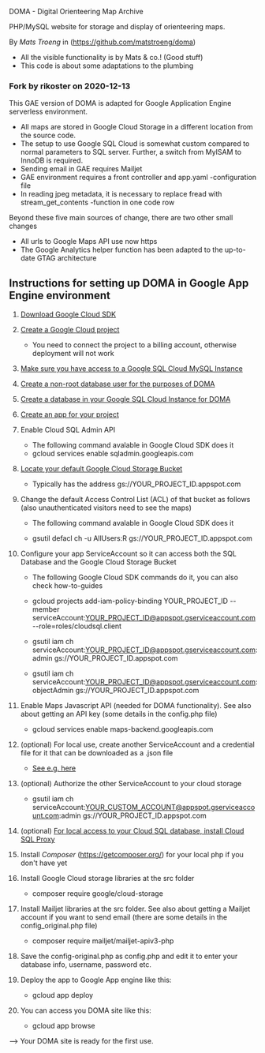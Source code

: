 DOMA - Digital Orienteering Map Archive

PHP/MySQL website for storage and display of orienteering maps.

By _Mats Troeng_ in (https://github.com/matstroeng/doma)
 * All the visible functionality is by Mats & co.! (Good stuff)
 * This code is about some adaptations to the plumbing

### Fork by rikoster on 2020-12-13

This GAE version of DOMA is adapted for Google Application Engine serverless
environment. 
 * All maps are stored in Google Cloud Storage in a different location from the
   source code. 
 * The setup to use Google SQL Cloud is somewhat custom compared to normal
   parameters to SQL server. Further, a switch from MyISAM to InnoDB is
   required.
 * Sending email in GAE requires Mailjet
 * GAE environment requires a front controller and app.yaml -configuration file
 * In reading jpeg metadata, it is necessary to replace fread with
   stream_get_contents -function in one code row

Beyond these five main sources of change, there are two other small changes
 * All urls to Google Maps API use now https
 * The Google Analytics helper function has been adapted to the up-to-date GTAG
   architecture
 
Instructions for setting up DOMA in Google App Engine environment
-----------------------------------------------------------------

1. [Download Google Cloud SDK](https://cloud.google.com/sdk/docs/install)

2. [Create a Google Cloud project](https://cloud.google.com/resource-manager/docs/creating-managing-projects)
   - You need to connect the project to a billing account, otherwise deployment
     will not work

3. [Make sure you have access to a Google SQL Cloud MySQL Instance](https://cloud.google.com/sql/docs/mysql/quickstart)

4. [Create a non-root database user for the purposes of DOMA](https://cloud.google.com/sql/docs/mysql/create-manage-users)

5. [Create a database in your Google SQL Cloud Instance for DOMA](https://cloud.google.com/sql/docs/mysql/create-manage-databases)

6. [Create an app for your project](https://cloud.google.com/appengine) 

7. Enable Cloud SQL Admin API
   - The following command avalable in Google Cloud SDK does it

   * gcloud services enable sqladmin.googleapis.com

8. [Locate your default Google Cloud Storage Bucket](https://cloud.google.com/appengine/docs/standard/php7/using-cloud-storage)
   - Typically has the address gs://YOUR_PROJECT_ID.appspot.com

9. Change the default Access Control List (ACL) of that bucket as follows (also
   unauthenticated visitors need to see the maps)
   - The following command avalable in Google Cloud SDK does it

   - gsutil defacl ch -u AllUsers:R gs://YOUR_PROJECT_ID.appspot.com

10. Configure your app ServiceAccount so it can access both the SQL Database and
    the Google Cloud Storage Bucket
    * The following Google Cloud SDK commands do it, you can also check
      how-to-guides

    * gcloud projects add-iam-policy-binding YOUR_PROJECT_ID --member serviceAccount:YOUR_PROJECT_ID@appspot.gserviceaccount.com --role=roles/cloudsql.client
    * gsutil iam ch serviceAccount:YOUR_PROJECT_ID@appspot.gserviceaccount.com:admin gs://YOUR_PROJECT_ID.appspot.com
    * gsutil iam ch serviceAccount:YOUR_PROJECT_ID@appspot.gserviceaccount.com:objectAdmin gs://YOUR_PROJECT_ID.appspot.com

11. Enable Maps Javascript API (needed for DOMA functionality). See also about
    getting an API key (some details in the config.php file)
    - gcloud services enable maps-backend.googleapis.com

12. (optional) For local use, create another ServiceAccount and a credential
    file for it that can be downloaded as a .json file
    - [See e.g. here](https://cloud.google.com/sdk/gcloud/reference/iam/service-accounts)

13. (optional) Authorize the other ServiceAccount to your cloud storage
    * gsutil iam ch serviceAccount:YOUR_CUSTOM_ACCOUNT@appspot.gserviceaccount.com:admin gs://YOUR_PROJECT_ID.appspot.com

14. (optional) [For local access to your Cloud SQL database, install Cloud SQL Proxy](https://cloud.google.com/sql/docs/mysql/sql-proxy)
 
15. Install *Composer* (https://getcomposer.org/) for your local php if you don't have yet

16. Install Google Cloud storage libraries at the src folder
    - composer require google/cloud-storage

17. Install Mailjet libraries at the src folder. See also about getting a
    Mailjet account if you want to send email (there are some details in the
    config_original.php file)
    - composer require mailjet/mailjet-apiv3-php

18. Save the config-original.php as config.php and edit it to enter your
    database info, username, password etc.

19. Deploy the app to Google App engine like this:
    - gcloud app deploy

20. You can access you DOMA site like this:
    - gcloud app browse

--> Your DOMA site is ready for the first use.
